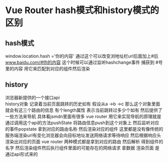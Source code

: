 # Vue Router hash模式和history模式的区别
## hash模式
window.location.hash ='你的内容'
通过这个可以改变浏地址栏url后面加上#后    www.baidu.com/#你的内容
这个时候可以通过监听hashchange事件   捕获到 #号里的内容  用它来匹配到对应的组件然后渲染
## history
浏览器新提供的一个接口api  
history对象 记录着当前页面跳转的历史如有 假设从a ->b ->c  那么这个对象里面就会有这三个路由的信息  有个length属性
表示当前跳转过多少个如有 然后提供了一些方法来导航 具体看jsmdn里面有很多
vue router 用它来实现导航的原理就是 通过调用这个api的方法pushState 将路由信息push到这个对象上 然后监听对应的事件popstate
拿到对应的路由名称 然后渲染对应的组件
这里都是没有像传统的服务端渲染url有变化浏览器会向目标地址发送网络请求等待响应 然后根据响应头渲染出对应的页面
vue router 两种模式都是拿到对应的路由 然后解析 得到组件的名字 然后渲染组件然后执行组件里面的可能存在的网络请求 拿数据 渲染页面
是通过api形式来的

